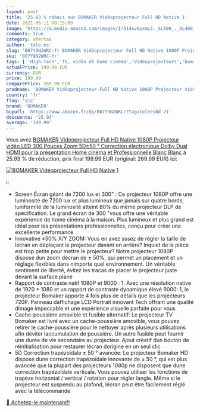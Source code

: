 ```yaml
---
layout: post
title: '25.93 % rabais sur BOMAKER Vidéoprojecteur Full HD Native 1'
date: 2021-06-11 08:15:09
image: 'https://m.media-amazon.com/images/I/514xvGyxmLS._SL500_._SL400_.jpg'
comments: true
category: ofertas
author: 'tole.es'
slug: 'B07Y9N2WRC-fr BOMAKER Vidéoprojecteur Full HD Native 1080P Projecteur...'
sku: 'B07Y9N2WRC-fr'
tags: [ 'High-Tech','TV, vidéo et home cinéma','Vidéoprojecteurs','bomaker', ]
actualPrice: 199.99 EUR
currency: EUR
price: 199.99
comparePrice: 269.99 EUR
prodname: 'BOMAKER Vidéoprojecteur Full HD Native 1080P Projecteur vidéo LED 300 Pouces Zoom 5D±50 ° Correction électronique Dolby Dual HDMI pour la présentation Home cinéma et Professionnelle Blanc  Blanc '
country: 'fr'
flag: '🇫🇷'
brand: 'BOMAKER'
buyurl: 'https://www.amazon.fr/dp/B07Y9N2WRC/?tag=tolees0d-21'
descuento: '25.93'
average: '199.99'
---
```


Vous avez [BOMAKER Vidéoprojecteur Full HD Native 1080P Projecteur vidéo LED 300 Pouces Zoom 5D±50 ° Correction électronique Dolby Dual HDMI pour la présentation Home cinéma et Professionnelle Blanc  Blanc ](https://www.amazon.fr/dp/B07Y9N2WRC/?tag=tolees0d-21)  à  25.93 % de réduction, prix final  199.99 EUR (original: 269.99 EUR) ici:

[![BOMAKER Vidéoprojecteur Full HD Native 1](https://m.media-amazon.com/images/I/514xvGyxmLS._SL500_._SL400_.jpg)](https://www.amazon.fr/dp/B07Y9N2WRC/?tag=tolees0d-21)

ℹ️:

- Screen Écran géant de 7200 lux et 300" : Ce projecteur 1080P offre une luminosité de 7200 lux et plus lumineux que jamais sur quatre bords, luniformité de la luminosité atteint 80% du même projecteur DLP de spécification. Le grand écran de 300 "vous offre une véritable expérience de home cinéma à la maison. Plus lumineux et plus grand est idéal pour les présentations professionnelles, conçu pour créer une excellente performance
- Innovative ±50% X/Y ZOOM: Vous en avez assez de régler la taille de lécran en déplaçant le projecteur davant en arrière? Inquiet de la pièce est trop petite pour mettre le projecteur? Notre projecteur 1080P dispose dun zoom décran de ± 50%, qui permet un placement et un réglage flexibles dans nimporte quel environnement. Un véritable sentiment de liberté, évitez les tracas de placer le projecteur juste devant la surface plane
- Rapport de contraste natif 1080P et 9000 : 1: Avec une résolution native de 1920 * 1080 et un rapport de contraste dynamique élevé 9000: 1, le projecteur Bomaker apporte 4 fois plus de détails que les projecteurs 720P. Panneau daffichage LCD Portrait innovant Tech offrant une qualité dimage impeccable et une expérience visuelle parfaite pour vous
- Cache-poussière amovible et fusible alternatif: Le projecteur TV Bomaker est livré avec un cache-poussière amovible, vous pouvez retirer le cache-poussière pour le nettoyer après plusieurs utilisations afin déviter laccumulation de poussière. Un autre fusible peut fournir une durée de vie secondaire au projecteur. Ajout créatif dun bouton de réinitialisation pour restaurer lécran dorigine en un seul clic
- 5D Correction trapézoïdale ± 50 ° avancée: Le projecteur Bomaker HD dispose dune correction trapézoïdale innovante de ± 50 °, qui est plus avancée que la plupart des projecteurs 1080p ne disposent que dune correction trapézoïdale verticale. Vous pouvez utiliser les fonctions de trapèze horizontal / vertical / rotation pour régler langle. Même si le projecteur est suspendu au plafond, lécran peut être facilement réglé avec la télécommande

[🛒 Achetez-le maintenant!!](https://www.amazon.fr/dp/B07Y9N2WRC/?tag=tolees0d-21)

